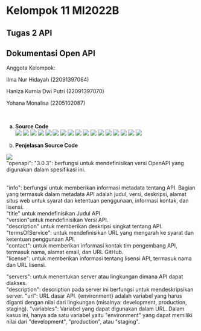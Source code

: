 <h1>Kelompok 11 MI2022B</h1>
<h2> Tugas 2 API</h2>
<h2>Dokumentasi Open API</h2>
<p>Anggota Kelompok:</p>
<p>Ilma Nur Hidayah (22091397064)</p>
<p>Haniza Kurnia Dwi Putri (22091397070)</p>
<p>Yohana Monalisa (2205102087)</p>
<br>
<ol type = "a">
  <Strong><Li>Source Code</Li></Strong>
  <img src = "API1.png">
  <img src = "API2.png">
  <img src = "API3.png">
  <img src = "API4.png">
  <img src = "API5.png">
  <img src = "API6.png">
  <img src = "API7.png">
  <img src = "API8.png">
  <img src = "API9.png">
  <img src = "API10.png">
  <img src = "API11.png">
  <img src = "API12.png">
  <img src = "API13.png">
  <img src = "API14.png">
  <img src = "API15.png">
  <img src = "API16.png">
  <img src = "API17.png">
  
  <Strong><Li>Penjelasan Source Code</Li></Strong>
</ol>
  <img src = "API1.png">
<br>"openapi": "3.0.3": berfungsi untuk mendefinisikan versi OpenAPI yang digunakan dalam spesifikasi ini.</P>
<br>"info": berfungsi untuk memberikan informasi metadata tentang API. Bagian yang termasuk dalam metadata API adalah judul, versi, deskripsi, alamat situs web untuk syarat dan ketentuan penggunaan, informasi kontak, dan lisensi. 
<br>"title" untuk mendefinisikan Judul API.
<br>"version"untuk mendefinisikan Versi API.
<br>"description" untuk memberikan deskripsi singkat tentang API.
<br>"termsOfService": untuk mendefinisikan URL yang mengarah ke syarat dan ketentuan penggunaan API.
<br>"contact": untuk memberikan informasi kontak tim pengembang API, termasuk nama, alamat email, dan URL GitHub.
<br>"license": untuk memberikan informasi tentang lisensi API, termasuk nama dan URL lisensi.
<p></p>
"servers": untuk menentukan server atau lingkungan dimana API dapat diakses.
<br>"description": description pada server ini berfungsi untuk mendeskripsikan server.
"url": URL dasar API. {environment} adalah variabel yang harus diganti dengan nilai dari lingkungan (misalnya: development, production, staging).
"variables": Variabel yang dapat digunakan dalam URL. Dalam kasus ini, hanya ada satu variabel yaitu "environment" yang dapat memiliki nilai dari "development", "production", atau "staging".
  
  

